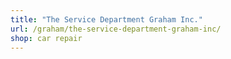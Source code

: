 ```yaml
---
title: "The Service Department Graham Inc."
url: /graham/the-service-department-graham-inc/
shop: car repair
---
```

